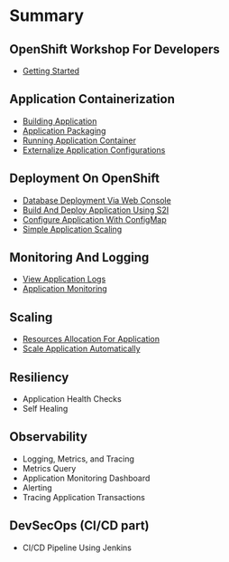 # Summary​

## OpenShift Workshop For Developers

- [Getting Started](getting-started.md)

## Application Containerization

- [Building Application](application-containerization/building-application.md)
- [Application Packaging](application-containerization/application-packaging.md)
- [Running Application Container](application-containerization/running-application-container.md)
- [Externalize Application Configurations](application-containerization/externalize-application-configurations.md)

## Deployment On OpenShift

- [Database Deployment Via Web Console](deployment-on-openshift/database-deployment.md)
- [Build And Deploy Application Using S2I](deployment-on-openshift/application-deployment-s2i.md)
- [Configure Application With ConfigMap](deployment-on-openshift/application-config-configmap.md)
- [Simple Application Scaling](deployment-on-openshift/simple-application-scaling.md)

## Monitoring And Logging

- [View Application Logs](monitoring-and-logging/view-application-logs.md)
- [Application Monitoring](monitoring-and-logging/application-monitoring.md)

## Scaling

- [Resources Allocation For Application](scaling/resource-allocation.md)
- [Scale Application Automatically](scaling/scale-application-automatically.md)

## Resiliency

- Application Health Checks
- Self Healing

## Observability

- Logging, Metrics, and Tracing
- Metrics Query
- Application Monitoring Dashboard
- Alerting
- Tracing Application Transactions

## DevSecOps (CI/CD part)

- CI/CD Pipeline Using Jenkins
